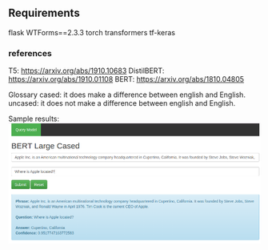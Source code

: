 ## Requirements
flask
WTForms==2.3.3
torch
transformers
tf-keras 


### references
T5: https://arxiv.org/abs/1910.10683
DistilBERT: https://arxiv.org/abs/1910.01108
BERT: https://arxiv.org/abs/1810.04805

Glossary
cased: it does make a difference between english and English.
uncased: it does not make a difference between english and English.


Sample results:
![alt text](assets/image.png)